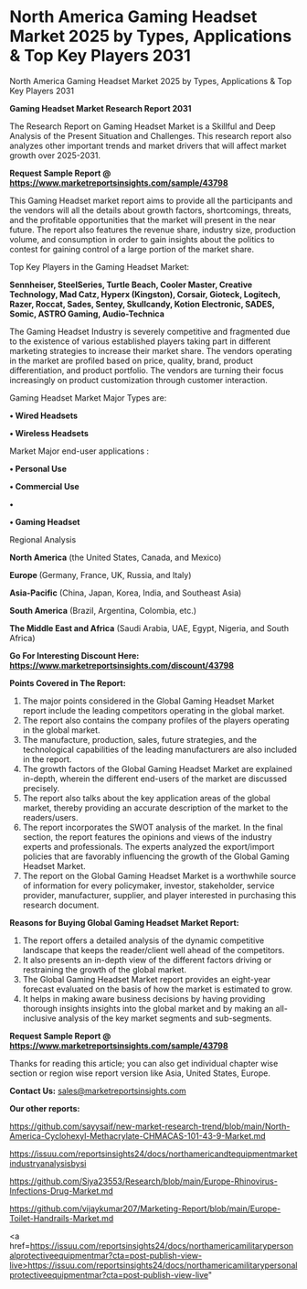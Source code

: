 # North America Gaming Headset Market 2025 by Types, Applications & Top Key Players 2031
North America Gaming Headset Market 2025 by Types, Applications & Top Key Players 2031

<strong>Gaming Headset Market Research Report 2031</strong>

The Research Report on Gaming Headset Market is a Skillful and Deep Analysis of the Present Situation and Challenges. This research report also analyzes other important trends and market drivers that will affect market growth over 2025-2031.

<strong>Request Sample Report @ <a href=https://www.marketreportsinsights.com/sample/43798>https://www.marketreportsinsights.com/sample/43798</a></strong>

This Gaming Headset market report aims to provide all the participants and the vendors will all the details about growth factors, shortcomings, threats, and the profitable opportunities that the market will present in the near future. The report also features the revenue share, industry size, production volume, and consumption in order to gain insights about the politics to contest for gaining control of a large portion of the market share.

Top Key Players in the Gaming Headset Market:

<strong>Sennheiser, SteelSeries, Turtle Beach, Cooler Master, Creative Technology, Mad Catz, Hyperx (Kingston), Corsair, Gioteck, Logitech, Razer, Roccat, Sades, Sentey, Skullcandy, Kotion Electronic, SADES, Somic, ASTRO Gaming, Audio-Technica</strong>

The Gaming Headset Industry is severely competitive and fragmented due to the existence of various established players taking part in different marketing strategies to increase their market share. The vendors operating in the market are profiled based on price, quality, brand, product differentiation, and product portfolio. The vendors are turning their focus increasingly on product customization through customer interaction.

Gaming Headset Market Major Types are:

<strong>•  Wired Headsets

•  Wireless Headsets</strong>

Market Major end-user applications :

<strong>•  Personal Use

•  Commercial Use

•  

•  Gaming Headset</strong>

Regional Analysis

</u><strong><b>North America</b></strong> (the United States, Canada, and Mexico)

<strong><b>Europe </b></strong>(Germany, France, UK, Russia, and Italy)

<strong><b>Asia-Pacific</b></strong> (China, Japan, Korea, India, and Southeast Asia)

<strong><b>South America</b></strong> (Brazil, Argentina, Colombia, etc.)

<strong><b>The Middle East and Africa</b></strong> (Saudi Arabia, UAE, Egypt, Nigeria, and South Africa)

<strong>Go For Interesting Discount Here: <a href=https://www.marketreportsinsights.com/discount/43798>https://www.marketreportsinsights.com/discount/43798</a></strong>

<strong>Points Covered in The Report:</strong>
<ol>
  <li>The major points considered in the Global Gaming Headset Market report include the leading competitors operating in the global market.</li>
  <li>The report also contains the company profiles of the players operating in the global market.</li>
  <li>The manufacture, production, sales, future strategies, and the technological capabilities of the leading manufacturers are also included in the report.</li>
  <li>The growth factors of the Global Gaming Headset Market are explained in-depth, wherein the different end-users of the market are discussed precisely.</li>
  <li>The report also talks about the key application areas of the global market, thereby providing an accurate description of the market to the readers/users.</li>
  <li>The report incorporates the SWOT analysis of the market. In the final section, the report features the opinions and views of the industry experts and professionals. The experts analyzed the export/import policies that are favorably influencing the growth of the Global Gaming Headset Market.</li>
  <li>The report on the Global Gaming Headset Market is a worthwhile source of information for every policymaker, investor, stakeholder, service provider, manufacturer, supplier, and player interested in purchasing this research document.</li>
</ol>
<strong>Reasons for Buying Global Gaming Headset Market Report:</strong>

<ol>
  <li>The report offers a detailed analysis of the dynamic competitive landscape that keeps the reader/client well ahead of the competitors.</li>
  <li>It also presents an in-depth view of the different factors driving or restraining the growth of the global market.</li>
  <li>The Global Gaming Headset Market report provides an eight-year forecast evaluated on the basis of how the market is estimated to grow.</li>
  <li>It helps in making aware business decisions by having providing thorough insights insights into the global market and by making an all-inclusive analysis of the key market segments and sub-segments.</li>
</ol>
<strong>Request Sample Report @ <a href=https://www.marketreportsinsights.com/sample/43798>https://www.marketreportsinsights.com/sample/43798</a></strong>


Thanks for reading this article; you can also get individual chapter wise section or region wise report version like Asia, United States, Europe.

<strong>Contact Us:</strong>
sales@marketreportsinsights.com

<strong>Our other reports:</strong>

<a href=https://github.com/sayysaif/new-market-research-trend/blob/main/North-America-Cyclohexyl-Methacrylate-CHMACAS-101-43-9-Market.md>https://github.com/sayysaif/new-market-research-trend/blob/main/North-America-Cyclohexyl-Methacrylate-CHMACAS-101-43-9-Market.md</a>

<a href=https://issuu.com/reportsinsights24/docs/northamericandtequipmentmarketindustryanalysisbysi>https://issuu.com/reportsinsights24/docs/northamericandtequipmentmarketindustryanalysisbysi</a>

<a href=https://github.com/Siya23553/Research/blob/main/Europe-Rhinovirus-Infections-Drug-Market.md>https://github.com/Siya23553/Research/blob/main/Europe-Rhinovirus-Infections-Drug-Market.md</a>

<a href=https://github.com/vijaykumar207/Marketing-Report/blob/main/Europe-Toilet-Handrails-Market.md>https://github.com/vijaykumar207/Marketing-Report/blob/main/Europe-Toilet-Handrails-Market.md</a>

<a href=https://issuu.com/reportsinsights24/docs/northamericamilitarypersonalprotectiveequipmentmar?cta=post-publish-view-live>https://issuu.com/reportsinsights24/docs/northamericamilitarypersonalprotectiveequipmentmar?cta=post-publish-view-live</a>"
